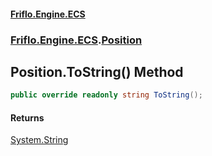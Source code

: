 #### [Friflo.Engine.ECS](index.md 'index')
### [Friflo.Engine.ECS](Friflo.Engine.ECS.md 'Friflo.Engine.ECS').[Position](Position.md 'Friflo.Engine.ECS.Position')

## Position.ToString() Method

```csharp
public override readonly string ToString();
```

#### Returns
[System.String](https://docs.microsoft.com/en-us/dotnet/api/System.String 'System.String')
